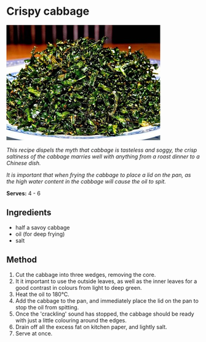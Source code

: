 # Crispy cabbage

![Crispy cabbage](resources/crispy.jpg)

*This recipe dispels the myth that cabbage is tasteless and soggy, the crisp saltiness of the cabbage marries well with anything from a roast dinner to a Chinese dish.*

*It is important that when frying the cabbage to place a lid on the pan, as the high water content in the cabbage will cause the oil to spit.*


**Serves:** 4 - 6

## Ingredients
- half a savoy cabbage
- oil (for deep frying)
- salt

## Method
1. Cut the cabbage into three wedges, removing the core.
1. It it important to use the outside leaves, as well as the inner leaves for a good contrast in colours from light to deep green.
1. Heat the oil to 180°C.
1. Add the cabbage to the pan, and immediately place the lid on the pan to stop the oil from spitting.
1. Once the 'crackling' sound has stopped, the cabbage should be ready with just a little colouring around the edges.
1. Drain off all the excess fat on kitchen paper, and lightly salt.
1. Serve at once.